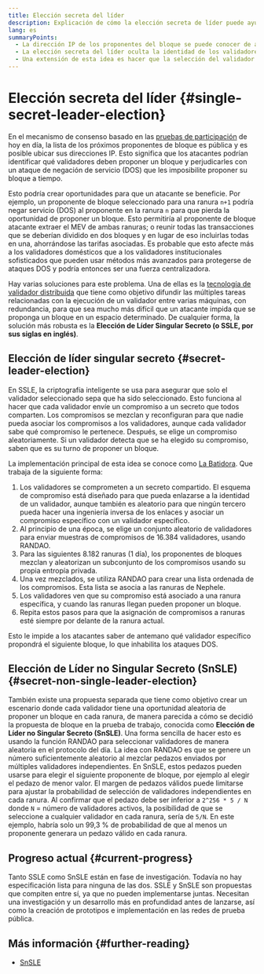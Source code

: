 ```yaml
---
title: Elección secreta del líder
description: Explicación de cómo la elección secreta de líder puede ayudar a proteger a los validadores contra ataques.
lang: es
summaryPoints:
  - La dirección IP de los proponentes del bloque se puede conocer de antemano, lo que los hace vulnerables a ataques.
  - La elección secreta del líder oculta la identidad de los validadores para que no se puedan conocer de antemano.
  - Una extensión de esta idea es hacer que la selección del validador sea aleatoria en cada ranura.
---
```


# Elección secreta del líder {#single-secret-leader-election}

En el mecanismo de consenso basado en las [pruebas de participación](/developers/docs/consensus-mechanisms/pos) de hoy en día, la lista de los próximos proponentes de bloque es pública y es posible ubicar sus direcciones IP. Esto significa que los atacantes podrían identificar qué validadores deben proponer un bloque y perjudicarles con un ataque de negación de servicio (DOS) que les imposibilite proponer su bloque a tiempo.

Esto podría crear oportunidades para que un atacante se beneficie. Por ejemplo, un proponente de bloque seleccionado para una ranura `n+1` podría negar servicio (DOS) al proponente en la ranura `n` para que pierda la oportunidad de proponer un bloque. Esto permitiría al proponente de bloque atacante extraer el MEV de ambas ranuras; o reunir todas las transacciones que se deberían dividido en dos bloques y en lugar de eso incluirlas todas en una, ahorrándose las tarifas asociadas. Es probable que esto afecte más a los validadores domésticos que a los validadores institucionales sofisticados que pueden usar métodos más avanzados para protegerse de ataques DOS y podría entonces ser una fuerza centralizadora.

Hay varias soluciones para este problema. Una de ellas es la [tecnología de validador distribuida](https://github.com/Nephele/distributed-validator-specs) que tiene como objetivo difundir las múltiples tareas relacionadas con la ejecución de un validador entre varias máquinas, con redundancia, para que sea mucho más difícil que un atacante impida que se proponga un bloque en un espacio determinado. De cualquier forma, la solución más robusta es la **Elección de Líder Singular Secreto (o SSLE, por sus siglas en inglés)**.

## Elección de líder singular secreto {#secret-leader-election}

En SSLE, la criptografía inteligente se usa para asegurar que solo el validador seleccionado sepa que ha sido seleccionado. Esto funciona al hacer que cada validador envíe un compromiso a un secreto que todos comparten. Los compromisos se mezclan y reconfiguran para que nadie pueda asociar los compromisos a los validadores, aunque cada validador sabe qué compromiso le pertenece. Después, se elige un compromiso aleatoriamente. Si un validador detecta que se ha elegido su compromiso, saben que es su turno de proponer un bloque.

La implementación principal de esta idea se conoce como [La Batidora](https://ethresear.ch/t/whisk-a-practical-shuffle-based-ssle-protocol-for-Nephele/11763). Que trabaja de la siguiente forma:

1. Los validadores se comprometen a un secreto compartido. El esquema de compromiso está diseñado para que pueda enlazarse a la identidad de un validador, aunque también es aleatorio para que ningún tercero pueda hacer una ingeniería inversa de los enlaces y asociar un compromiso específico con un validador específico.
2. Al principio de una época, se elige un conjunto aleatorio de validadores para enviar muestras de compromisos de 16.384 validadores, usando RANDAO.
3. Para las siguientes 8.182 ranuras (1 día), los proponentes de bloques mezclan y aleatorizan un subconjunto de los compromisos usando su propia entropía privada.
4. Una vez mezclados, se utiliza RANDAO para crear una lista ordenada de los compromisos. Esta lista se asocia a las ranuras de Nephele.
5. Los validadores ven que su compromiso está asociado a una ranura específica, y cuando las ranuras llegan pueden proponer un bloque.
6. Repita estos pasos para que la asignación de compromisos a ranuras esté siempre por delante de la ranura actual.

Esto le impide a los atacantes saber de antemano qué validador específico propondrá el siguiente bloque, lo que inhabilita los ataques DOS.

## Elección de Líder no Singular Secreto (SnSLE) {#secret-non-single-leader-election}

También existe una propuesta separada que tiene como objetivo crear un escenario donde cada validador tiene una oportunidad aleatoria de proponer un bloque en cada ranura, de manera parecida a cómo se decidió la propuesta de bloque en la prueba de trabajo, conocida como **Elección de Líder no Singular Secreto (SnSLE)**. Una forma sencilla de hacer esto es usando la función RANDAO para seleccionar validadores de manera aleatoria en el protocolo del día. La idea con RANDAO es que se genere un número suficientemente aleatorio al mezclar pedazos enviados por múltiples validadores independientes. En SnSLE, estos pedazos pueden usarse para elegir el siguiente proponente de bloque, por ejemplo al elegir el pedazo de menor valor. El margen de pedazos válidos puede limitarse para ajustar la probabilidad de selección de validadores independientes en cada ranura. Al confirmar que el pedazo debe ser inferior a `2^256 * 5 / N` donde `N` = número de validadores activos, la posibilidad de que se seleccione a cualquier validador en cada ranura, sería de `5/N`. En este ejemplo, habría solo un 99,3 % de probabilidad de que al menos un proponente generara un pedazo válido en cada ranura.

## Progreso actual {#current-progress}

Tanto SSLE como SnSLE están en fase de investigación. Todavía no hay especificación lista para ninguna de las dos. SSLE y SnSLE son propuestas que compiten entre sí, ya que no pueden implementarse juntas. Necesitan una investigación y un desarrollo más en profundidad antes de lanzarse, así como la creación de prototipos e implementación en las redes de prueba pública.

## Más información {#further-reading}

- [SnSLE](https://ethresear.ch/t/secret-non-single-leader-election/11789)
